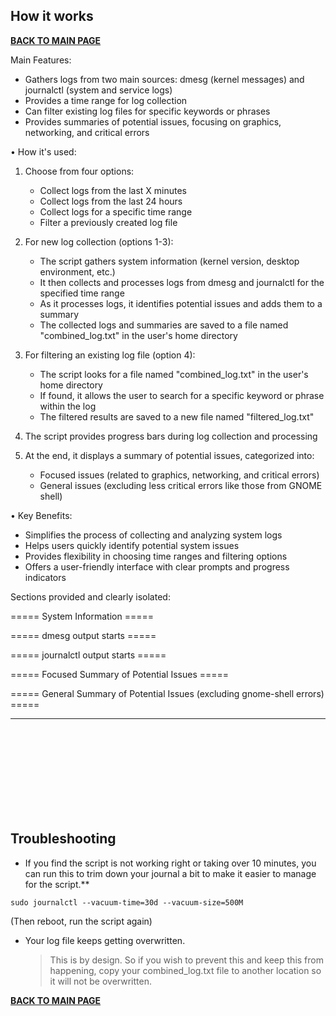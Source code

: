 ## How it works

**[BACK TO MAIN PAGE](https://github.com/FrameworkComputer/linux-docs/tree/main/log-helper#framework-log-helper-aka-combinedsh)**

 Main Features:
  - Gathers logs from two main sources: dmesg (kernel messages) and journalctl (system and service logs)
  - Provides a time range for log collection
  - Can filter existing log files for specific keywords or phrases
  - Provides summaries of potential issues, focusing on graphics, networking, and critical errors

• How it's used:
  1. Choose from four options:
     - Collect logs from the last X minutes
     - Collect logs from the last 24 hours
     - Collect logs for a specific time range
     - Filter a previously created log file

  2. For new log collection (options 1-3):
     - The script gathers system information (kernel version, desktop environment, etc.)
     - It then collects and processes logs from dmesg and journalctl for the specified time range
     - As it processes logs, it identifies potential issues and adds them to a summary
     - The collected logs and summaries are saved to a file named "combined_log.txt" in the user's home directory

  3. For filtering an existing log file (option 4):
     - The script looks for a file named "combined_log.txt" in the user's home directory
     - If found, it allows the user to search for a specific keyword or phrase within the log
     - The filtered results are saved to a new file named "filtered_log.txt"

  4. The script provides progress bars during log collection and processing

  5. At the end, it displays a summary of potential issues, categorized into:
     - Focused issues (related to graphics, networking, and critical errors)
     - General issues (excluding less critical errors like those from GNOME shell)

• Key Benefits:
  - Simplifies the process of collecting and analyzing system logs
  - Helps users quickly identify potential system issues
  - Provides flexibility in choosing time ranges and filtering options
  - Offers a user-friendly interface with clear prompts and progress indicators
  
  Sections provided and clearly isolated:
  
  ===== System Information =====
  
  ===== dmesg output starts =====
  
  ===== journalctl output starts =====
  
  ===== Focused Summary of Potential Issues =====
  
  ===== General Summary of Potential Issues (excluding gnome-shell errors) =====

  ---------------------------------------
  <br /><br /><br /><br /><br /><br /><br /><br />

  ## Troubleshooting

 - If you find the script is not working right or taking over 10 minutes, you can run this to trim down your journal a bit to make it easier to manage for the script.**

```
sudo journalctl --vacuum-time=30d --vacuum-size=500M
```
(Then reboot, run the script again)

- Your log file keeps getting overwritten.
  >This is by design. So if you wish to prevent this and keep this from happening, copy your combined_log.txt file to another location so it will not be overwritten.

**[BACK TO MAIN PAGE](https://github.com/FrameworkComputer/linux-docs/tree/main/log-helper#framework-log-helper-aka-combinedsh)**
  
  <br /><br /><br /><br /><br /><br /><br /><br />

